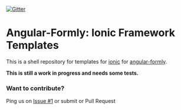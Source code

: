 [![Gitter](https://badges.gitter.im/Join%20Chat.svg)](https://gitter.im/formly-js/angular-formly?utm_source=badge&utm_medium=badge&utm_campaign=pr-badge&utm_content=badge)

# Angular-Formly: Ionic Framework Templates

This is a shell repository for templates for [ionic](http://ionicframework.com/) for [angular-formly](https://github.com/formly-js/angular-formly).

**This is still a work in progress and needs some tests.**


### Want to contribute?
Ping us on [Issue #1](https://github.com/formly-js/angular-formly-templates-ionic/issues/1) or submit or Pull Request
